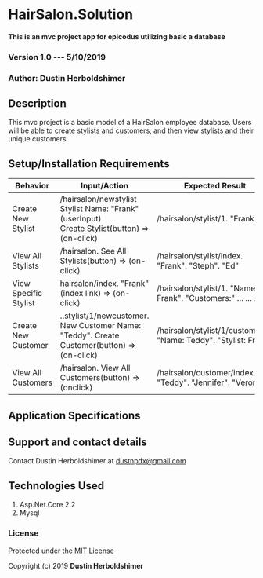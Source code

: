 # HairSalon.Solution

#### This is an mvc project app for epicodus utilizing basic a database

### Version 1.0 --- 5/10/2019

### Author: Dustin Herboldshimer

## Description

This mvc project is a basic model of a HairSalon employee database.  Users
will be able to create stylists and customers, and then view stylists and their
unique customers.

## Setup/Installation Requirements

| Behavior              | Input/Action                                                                                                  | Expected Result                                                           |
|-----------------------|---------------------------------------------------------------------------------------------------------------|---------------------------------------------------------------------------|
| Create New Stylist    | /hairsalon/newstylist </br>  Stylist Name: "Frank" (userInput)</br> Create Stylist(button) => (on-click)</br> |   /hairsalon/stylist/1.   "Frank"                                         |
|  View All Stylists    |   /hairsalon.   See All Stylists(button) => (on-click)                                                        |   /hairsalon/stylist/index.   "Frank".   "Steph".   "Ed"                  |
| View Specific Stylist |   hairsalon/index.   "Frank"(index link) => (on-click)                                                        |   /hairsalon/stylist/1.   "Name: Frank".   "Customers:"   ...   ...   ... |
| Create New Customer   |   ..stylist/1/newcustomer.   New Customer Name: "Teddy".   Create Customer(button) => (on-click)              |   /hairsalon/stylist/1/customer/1.   "Name: Teddy".   "Stylist: Frank"    |
| View All Customers    |    /hairsalon.   View All Customers(button) => (onclick)                                                      |   /hairsalon/customer/index.   "Teddy".   "Jennifer".   "Veronica"        |

## Application Specifications

## Support and contact details

Contact Dustin Herboldshimer at dustnpdx@gmail.com

## Technologies Used

1. Asp.Net.Core 2.2
2. Mysql

### License

Protected under the <a href="https://opensource.org/licenses/MIT">MIT License</a>

Copyright (c) 2019 **Dustin Herboldshimer**